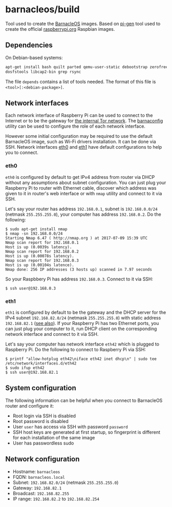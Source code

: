 barnacleos/build
================

Tool used to create the [BarnacleOS](https://github.com/barnacleos) images.
Based on [pi-gen](https://github.com/rpi-distro/pi-gen) tool used to create
the official [raspberrypi.org](https://raspberrypi.org) Raspbian images.



Dependencies
------------

On Debian-based systems:

```bash
apt-get install bash quilt parted qemu-user-static debootstrap zerofree zip \
dosfstools libcap2-bin grep rsync
```

The file `depends` contains a list of tools needed. The format of this
file is `<tool>[:<debian-package>]`.



Network interfaces
------------------

Each network interface of Raspberry Pi can be used to connect to the Internet or
to be the gateway for [the internal Tor network](#network-configuration).
The [barnaconfig](https://github.com/barnacleos/barnaconfig) utility can be used
to configure the role of each network interface.

However some initial configuration may be required to use the default BarnacleOS
image, such as Wi-Fi drivers installation. It can be done via SSH. Network
interfaces [eth0](#eth0) and [eth1](#eth1) have default configurations to help
you to connect.

### eth0

`eth0` is configured by default to get IPv4 address from router via DHCP
without any assumptions about subnet configuration. You can just plug
your Raspberry Pi to router with Ethernet cable, discover which address
was given to it in router's web interface or with `nmap` utility and connect
to it via SSH.

Let's say your router has address `192.168.0.1`, subnet is `192.168.0.0/24`
(netmask `255.255.255.0`), your computer has address `192.168.0.2`.
Do the following:

```
$ sudo apt-get install nmap
$ nmap -sn 192.168.0.0/24
Starting Nmap 6.47 ( http://nmap.org ) at 2017-07-09 15:39 UTC
Nmap scan report for 192.168.0.1
Host is up (0.0039s latency).
Nmap scan report for 192.168.0.2
Host is up (0.00078s latency).
Nmap scan report for 192.168.0.3
Host is up (0.00104s latence).
Nmap done: 256 IP addresses (3 hosts up) scanned in 7.97 seconds
```

So your Raspbbery Pi has address `192.168.0.3`. Connect to it via SSH:

```
$ ssh user@192.168.0.3
```

### eth1

`eth1` is configured by default to be the gateway and the DHCP server
for the IPv4 subnet `192.168.82.0/24` (netmask `255.255.255.0`) with static
address `192.168.82.1` ([see also](#network-configuration)). If your
Raspberry Pi has two Ethernet ports, you can just plug your computer to it, run
DHCP client on the corresponding network interface and connect to it via SSH.

Let's say your computer has network interface `eth42` which is plugged to
Raspberry Pi. Do the following to connect to Raspberry Pi via SSH:

```
$ printf "allow-hotplug eth42\niface eth42 inet dhcp\n" | sudo tee /etc/network/interfaces.d/eth42
$ sudo ifup eth42
$ ssh user@192.168.82.1
```



System configuration
--------------------

The following information can be helpful when you connect to BarnacleOS router
and configure it:

* Root login via SSH is disabled
* Root password is disabled
* User `user` has access via SSH with password `password`
* SSH host keys are generated at first startup,
  so fingerprint is different for each installation of the same image
* User has passwordless sudo



Network configuration
---------------------

* Hostname:  `barnacleos`
* FQDN:      `barnacleos.local`
* Subnet:    `192.168.82.0/24` (netmask `255.255.255.0`)
* Gateway:   `192.168.82.1`
* Broadcast: `192.168.82.255`
* IP range:  `192.168.82.2` to `192.168.82.254`
